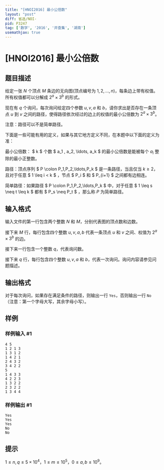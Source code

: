 ```yaml
---
title: "[HNOI2016] 最小公倍数"
layout: "post"
diff: 省选/NOI-
pid: P3247
tag: ['数学', '2016', '并查集', '湖南']
usemathjax: true
---
```


# [HNOI2016] 最小公倍数
## 题目描述

给定一张 $N$ 个顶点 $M$ 条边的无向图(顶点编号为 $1,2,\ldots,n$)，每条边上带有权值。所有权值都可以分解成 $2^a\times 3^b$ 的形式。

现在有 $q$ 个询问，每次询问给定四个参数 $u,v,a$ 和 $b$，请你求出是否存在一条顶点 $u$ 到 $v$ 之间的路径，使得路径依次经过的边上的权值的最小公倍数为 $2^a\times 3^b$。

注意：路径可以不是简单路径。

下面是一些可能有用的定义，如果与其它地方定义不同，在本题中以下面的定义为准：  

最小公倍数： $ k $ 个数 $ a_1 , a_2, \ldots, a_k $ 的最小公倍数是能被每个 $a_i$ 整除的最小正整数。

路径：顶点序列 $ P \colon P_1,P_2,\ldots,P_k $ 是一条路径，当且仅当 $k \geq 2$，且对于任意 $ 1 \leq i < k $ ，节点 $ P_i $ 和 $ P_{i+1} $ 之间都有边相连。 

简单路径：如果路径 $ P \colon P_1,P_2,\ldots,P_k $ 中，对于任意 $ 1 \leq s \neq t \leq k $ 都有 $ P_s \neq P_t $ ，那么称 $P$ 为简单路径。

## 输入格式

输入文件的第一行包含两个整数 $N$ 和 $M$，分别代表图的顶点数和边数。

接下来 $M$ 行，每行包含四个整数 $u,v,a,b$ 代表一条顶点 $u$ 和 $v$ 之间、权值为 $2^a\times 3^b$ 的边。

接下来一行包含一个整数 $q$，代表询问数。

接下来 $q$ 行，每行包含四个整数 $u,v,a$ 和 $b$，代表一次询问。询问内容请参见问题描述。

## 输出格式

对于每次询问，如果存在满足条件的路径，则输出一行 `Yes`，否则输出一行 `No`（注意：第一个字母大写，其余字母小写）。

## 样例

### 样例输入 #1
```
4 5
1 2 1 3
1 3 1 2
1 4 2 1
2 4 3 2
3 4 2 2
5
1 4 3 3
4 2 2 3
1 3 2 2
2 3 2 2
1 3 4 4
```
### 样例输出 #1
```
Yes 
Yes 
Yes 
No 
No
```
## 提示

$1\le n,q\le 5\times 10^4$，$1\leq m\leq 10^5$，$0\leq a,b\leq 10^9$。
